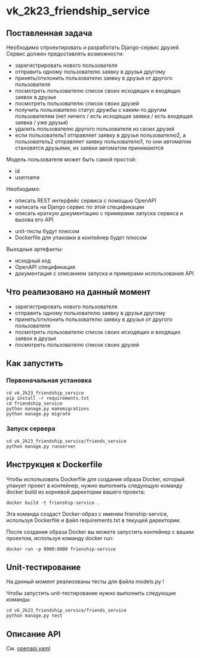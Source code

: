 # vk_2k23_friendship_service

## Поставленная задача
Необходимо спроектировать и разработать Django-сервис друзей.
Сервис должен предоставлять возможности:
- зарегистрировать нового пользователя
- отправить одному пользователю заявку в друзья другому
- принять/отклонить пользователю заявку в друзья от другого пользователя
- посмотреть пользователю список своих исходящих и входящих заявок в друзья
- посмотреть пользователю список своих друзей
- получить пользователю статус дружбы с каким-то другим пользователем (нет ничего / есть исходящая заявка / есть входящая заявка / уже друзья)
- удалить пользователю другого пользователя из своих друзей
- если пользователь1 отправляет заявку в друзья пользователю2, а пользователь2 отправляет заявку пользователю1, то они автоматом становятся друзьями, их заявки автоматом принимаются

Модель пользователя может быть самой простой:
- id
- username

Необходимо:
- описать REST интерфейс сервиса с помощью OpenAPI
- написать на Django сервис по этой спецификации
- описать краткую документацию с примерами запуска сервиса и вызова его АРІ
+ unit-тесты будут плюсом
+ Dockerfile для упаковки в контейнер будет плюсом

Выходные артефакты:
- исходный код
- OpenAPI спецификация
- документация с описанием запуска и примерами использования АРІ

## Что реализовано на данный момент
- зарегистрировать нового пользователя
- отправить одному пользователю заявку в друзья другому
- принять/отклонить пользователю заявку в друзья от другого пользователя
- посмотреть пользователю список своих исходящих и входящих заявок в друзья
- посмотреть пользователю список своих друзей

## Как запустить
### Первоначальная установка 
```
cd vk_2k23_friendship_service
pip install -r requirements.txt
cd friendship_service
python manage.py makemigrations
python manage.py migrate
```

### Запуск сервера
```
cd vk_2k23_friendship_service/friends_service
python manage.py runserver
```

## Инструкция к Dockerfile
Чтобы использовать Dockerfile для создания образа Docker,
который упакует проект в контейнер, нужно выполнить следующую
команду docker build из корневой директории вашего проекта:
```
docker build -t frienship-service .
```
Эта команда создаст Docker-образ с именем frienship-service,
используя Dockerfile и файл requirements.txt в текущей директории.

После создания образа Docker вы можете запустить контейнер с вашим проектом,
используя команду docker run:
```
docker run -p 8000:8000 frienship-service
```

## Unit-тестирование
На данный момент реализованы тесты для файла models.py ! 

Чтобы запустить unit-тестирование нужно выполнить следующие команды:

```
cd vk_2k23_friendship_service/friends_service
python manage.py test
```



## Описание API

См. [openapi.yaml](openapi.yaml)

